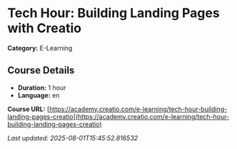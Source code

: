 # Tech Hour: Building Landing Pages with Creatio

**Category:** E-Learning

## Course Details

- **Duration:** 1 hour
- **Language:** en

**Course URL:** [https://academy.creatio.com/e-learning/tech-hour-building-landing-pages-creatio](https://academy.creatio.com/e-learning/tech-hour-building-landing-pages-creatio)

*Last updated: 2025-08-01T15:45:52.816532*
